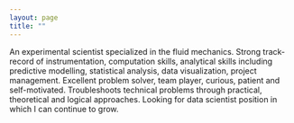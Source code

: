 ```yaml
---
layout: page
title: ""
---
```


An experimental scientist specialized in the fluid mechanics. Strong track-record of instrumentation, computation skills, analytical skills including predictive modelling, statistical analysis, data visualization, project management. Excellent problem solver, team player, curious, patient and self-motivated. Troubleshoots technical problems through practical, theoretical and logical approaches. Looking for data scientist position in which I can continue to grow. 
